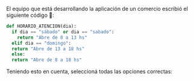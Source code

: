 El equipo que está desarrollando la aplicación de un comercio escribió el siguiente código :shopping_cart::

```python
def HORARIO_ATENCION(dia):
  if dia == "sábado" or dia == "sabado":
    return "Abre de 8 a 13 hs"
  elif dia == "domingo":
  return "Abre de 13 a 18 hs"
  else:
  return "Abre de 8 a 18 hs"
```

Teniendo esto en cuenta, seleccioná todas las opciones correctas: 
